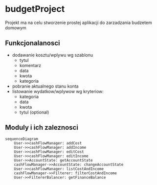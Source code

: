 # budgetProject

Projekt ma na celu stworzenie prostej aplikacji do zarzadzania budzetem domowym

## Funkcjonalanosci

-   dodawanie kosztu/wplywu wg szablonu
    -   tytul
    -   komentarz
    -   data
    -   kwota
    -   kategoria
-   pobranie aktualnego stanu konta
-   listowanie wydatkow/wplywow wg kryteriow:
    -   kategoria
    -   data
    -   kwota
    -   tytul (optional)

## Moduly i ich zaleznosci

```mermaid
sequenceDiagram
    User->>cashFlowManager: addCost
    User->>cashFlowManager: addIncome
    User->>cashFlowManager: editCost
    User->>cashFlowManager: editIncome
    User->>AccountState: getAccountState
    cashFlowManager->>AccountState: changeAccountState
    User->>cashFlowManager: listCostAndIncome
    cashFlowManager->>Filterer: filterCostAndIncome
    User->>FiltererBalancer: getFinanceBalance
```
